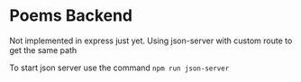 # Poems Backend

Not implemented in express just yet. Using json-server with custom route to get the same path

To start json server use the command `npm run json-server`